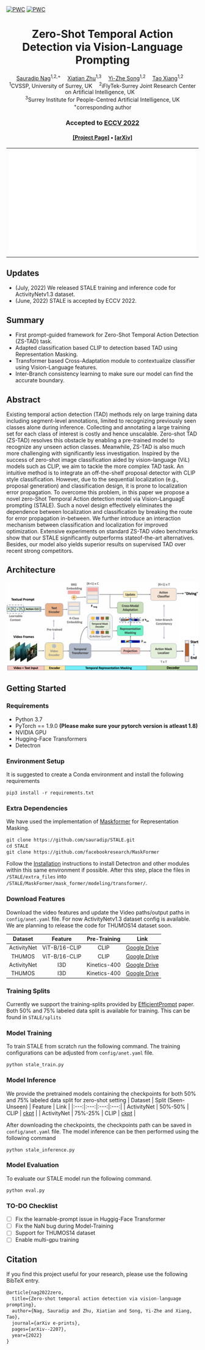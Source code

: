 [![PWC](https://img.shields.io/endpoint.svg?url=https://paperswithcode.com/badge/zero-shot-temporal-action-detection-via/zero-shot-action-detection-on-activitynet-1-3)](https://paperswithcode.com/sota/zero-shot-action-detection-on-activitynet-1-3?p=zero-shot-temporal-action-detection-via)
[![PWC](https://img.shields.io/endpoint.svg?url=https://paperswithcode.com/badge/zero-shot-temporal-action-detection-via/zero-shot-action-detection-on-thumos-14)](https://paperswithcode.com/sota/zero-shot-action-detection-on-thumos-14?p=zero-shot-temporal-action-detection-via)

<div align="center">

<h1>Zero-Shot Temporal Action Detection via Vision-Language Prompting</h1>

<div>
    <a href='https://sauradip.github.io/' target='_blank'>Sauradip Nag</a><sup>1,2,+</sup>&emsp;
    <a href='https://scholar.google.co.uk/citations?hl=en&user=ZbA-z1cAAAAJ&view_op=list_works&sortby=pubdate' target='_blank'>Xiatian Zhu</a><sup>1,3</sup>&emsp;
    <a href='https://scholar.google.co.uk/citations?user=irZFP_AAAAAJ&hl=en' target='_blank'>Yi-Zhe Song</a><sup>1,2</sup>&emsp;
    <a href='https://scholar.google.co.uk/citations?hl=en&user=MeS5d4gAAAAJ&view_op=list_works&sortby=pubdate' target='_blank'>Tao Xiang</a><sup>1,2</sup>&emsp;
</div>
<div>
    <sup>1</sup>CVSSP, University of Surrey, UK&emsp;
    <sup>2</sup>iFlyTek-Surrey Joint Research Center on Artificial Intelligence, UK&emsp; <br>
    <sup>3</sup>Surrey Institute for People-Centred Artificial Intelligence, UK
</div>
<div>
    <sup>+</sup>corresponding author
</div>

<h3><strong>Accepted to <a href='https://eccv2022.ecva.net/' target='_blank'>ECCV 2022</a></strong></h3>

<h4 align="center">
  <a href="" target='_blank'>[Project Page]</a> •
  <a href="https://arxiv.org/abs/2207.08184" target='_blank'>[arXiv]</a>
</h4>
<table>
<tr>
    <td><img src="assets/STALE_intro.gif" width="100%"/></td>
</tr>
</table>
</div>

## Updates

- (July, 2022) We released STALE training and inference code for ActivityNetv1.3 dataset.
- (June, 2022) STALE is accepted by ECCV 2022.

## Summary
- First prompt-guided framework for Zero-Shot Temporal Action Detection (ZS-TAD) task.
- Adapted classification based CLIP to detection based TAD using Representation Masking.
- Transformer based Cross-Adaptation module to contextualize classifier using Vision-Language features.
- Inter-Branch consistency learning to make sure our model can find the accurate boundary.

## Abstract

Existing temporal action detection (TAD) methods rely on
large training data including segment-level annotations, limited to recognizing previously seen classes alone during inference. Collecting and annotating a large training set for each class of interest is costly and hence
unscalable. Zero-shot TAD (ZS-TAD) resolves this obstacle by enabling
a pre-trained model to recognize any unseen action classes. Meanwhile,
ZS-TAD is also much more challenging with significantly less investigation. Inspired by the success of zero-shot image classification aided by
vision-language (ViL) models such as CLIP, we aim to tackle the more
complex TAD task. An intuitive method is to integrate an off-the-shelf
proposal detector with CLIP style classification. However, due to the sequential localization (e.g., proposal generation) and classification design,
it is prone to localization error propagation. To overcome this problem, in
this paper we propose a novel zero-Shot Temporal Action detection model
via Vision-LanguagE prompting (STALE). Such a novel design effectively eliminates the dependence between localization and classification
by breaking the route for error propagation in-between. We further introduce an interaction mechanism between classification and localization
for improved optimization. Extensive experiments on standard ZS-TAD
video benchmarks show that our STALE significantly outperforms stateof-the-art alternatives. Besides, our model also yields superior results on
supervised TAD over recent strong competitors. 

## Architecture
![](assets/main-fig-2.png)



## Getting Started

### Requirements
- Python 3.7
- PyTorch == 1.9.0  **(Please make sure your pytorch version is atleast 1.8)**
- NVIDIA GPU
- Hugging-Face Transformers
- Detectron

### Environment Setup
It is suggested to create a Conda environment and install the following requirements
```shell script
pip3 install -r requirements.txt
```

### Extra Dependencies
We have used the implementation of [Maskformer](https://github.com/facebookresearch/MaskFormer) for Representation Masking. 
```shell script
git clone https://github.com/sauradip/STALE.git
cd STALE
git clone https://github.com/facebookresearch/MaskFormer
```
Follow the [Installation](https://github.com/facebookresearch/MaskFormer/blob/main/INSTALL.md) instructions to install Detectron and other modules within this same environment if possible. After this step, place the files in ``` /STALE/extra_files ``` into ``` /STALE/MaskFormer/mask_former/modeling/transformer/ ```. 

### Download Features
Download the video features and update the Video paths/output paths in ``` config/anet.yaml ``` file. For now ActivityNetv1.3 dataset config is available. We are planning to release the code for THUMOS14 dataset soon. 

| Dataset | Feature | Pre-Training | Link | 
|:---:|:---:|:---:|:---:|
| ActivityNet | ViT-B/16-CLIP | CLIP | [Google Drive](https://drive.google.com/drive/folders/1OFyU7V-VPHYOkTfXTQR-XxLYO-rSgL_i?usp=sharing) |
| THUMOS | ViT-B/16-CLIP | CLIP | [Google Drive](https://drive.google.com/drive/folders/16eUrTrF8-S5ncb5psIN7ikP9GweAIP_t?usp=sharing) |
| ActivityNet | I3D | Kinetics-400 | [Google Drive](https://drive.google.com/drive/folders/1B1srfie2UWKwaC4-7bo6UItmJoESCUq3?usp=sharing) |
| THUMOS | I3D | Kinetics-400 | [Google Drive](https://drive.google.com/drive/folders/1C4YG01X9IIT1a568wMM8fgm4k4xTC2EQ?usp=sharing) |

### Training Splits
Currently we support the training-splits provided by [EfficientPrompt](https://github.com/ju-chen/Efficient-Prompt) paper. Both 50% and 75% labeled data split is available for training. This can be found in ``` STALE/splits ``` 

### Model Training 
To train STALE from scratch run the following command. The training configurations can be adjusted from  ``` config/anet.yaml ``` file.
```shell script
python stale_train.py
```
### Model Inference
We provide the pretrained models containing the checkpoints for both 50% and 75% labeled data split for zero-shot setting
| Dataset | Split (Seen-Unseen) | Feature | Link | 
|:---:|:---:|:---:|:---:|
| ActivityNet | 50%-50% | CLIP | [ckpt](https://drive.google.com/file/d/1DdJYl77YkRbU9DDczvX0ojCG_tqnBr6U/view?usp=sharing) |
| ActivityNet | 75%-25% | CLIP | [ckpt](https://drive.google.com/drive/folders/16eUrTrF8-S5ncb5psIN7ikP9GweAIP_t?usp=sharing) |

After downloading the checkpoints, the checkpoints path can be saved in ``` config/anet.yaml ``` file.
The model inference can be then performed using the following command 
```shell script
python stale_inference.py
```
### Model Evaluation
To evaluate our STALE model run the following command. 
```shell script
python eval.py
```
### TO-DO Checklist
- [ ] Fix the learnable-prompt issue in Huggig-Face Transformer
- [ ] Fix the NaN bug during Model-Training
- [ ] Support for THUMOS14 dataset
- [ ] Enable multi-gpu training

## Citation
If you find this project useful for your research, please use the following BibTeX entry.
```
@article{nag2022zero,
  title={Zero-shot temporal action detection via vision-language prompting},
  author={Nag, Sauradip and Zhu, Xiatian and Song, Yi-Zhe and Xiang, Tao},
  journal={arXiv e-prints},
  pages={arXiv--2207},
  year={2022}
}
```



